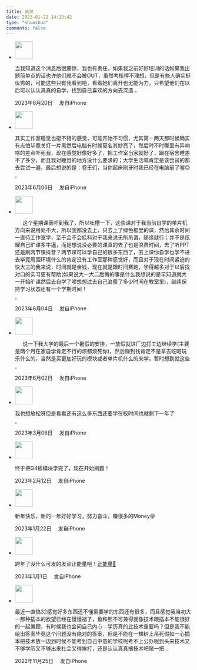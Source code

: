 ```yaml
---
title: 说说
date: 2023-01-22 14:13:42
type: "shuoshuo"
comments: false
---
```


<link rel="stylesheet" href="https://image-1309791158.cos.ap-guangzhou.myqcloud.com/butterfly/css/shuoshuo.css"
    media="all" onload="this.media='all'">
<link href="https://cdn.bootcdn.net/ajax/libs/font-awesome/4.7.0/css/font-awesome.min.css" rel="stylesheet" media="all" onload="this.media='all'">    

<div id="primary" class="content-area">
    <main id="main" class="site-main" role="main">
        <div id="shuoshuo_content">
            <ul class="cbp_tmtimeline">
                <li> 
                    <span class="shuoshuo_author_img">
                    <img src="https://image-1309791158.cos.ap-guangzhou.myqcloud.com/butterfly/blog_other/93801118587.webp"
                            class="avatar avatar-48 zhuan" width="48" height="48">
                    </span>
                    <div class="cbp_tmlabel">
                        <p>当我知道这个消息后很震惊，我也有责任，如果我之前好好培训的话如果我出题简单点的话也许他们就不会被OUT，虽然考核得不理想，但是有些人确实挺优秀的，可能这些只有我看到吧，看着她们离开也无能为力，只希望他们在以后可以认认真真的自学，找到自己喜欢的方向去深造...</p>
                        <p class="shuoshuo_time"><i class="fa fa-clock-o"></i>
                            <span id="masked">2023年6月20日</span>&emsp;<i class="fas fa-mobile-alt"></i> <span id="masked">发自iPhone</span>
                        </p>
                    </div>
                </li>            
                <li> 
                    <span class="shuoshuo_author_img">
                    <img src="https://image-1309791158.cos.ap-guangzhou.myqcloud.com/butterfly/blog_other/93801118587.webp"
                            class="avatar avatar-48 zhuan" width="48" height="48">
                    </span>
                    <div class="cbp_tmlabel">
                        <p></p>
                        <p>其实工作室睡觉也挺不错的感觉，可能开始不习惯，尤其第一两天那时候确实有点怕毕竟关灯一片黑然后电脑有时候莫名其妙亮了，然后时不时哪里有异响啥的差点吓死我，现在感觉好像好多了，把工作室当家就好了，跟在宿舍睡差不了多少，而且我对睡觉的地方没什么要求的；大学生活嘛肯定是该尝试的都去尝试一遍，最后想说的是：卷王们，当你起床刷牙时我已经在电脑前了喔&#128522;</p>
                        <img src="https://image-1309791158.cos.ap-guangzhou.myqcloud.com/其他/QQ截图20230606235048.webp" alt=" " style="zoom:33%;" />
                        <p></p>
                        <p class="shuoshuo_time"><i class="fa fa-clock-o"></i>
                            <span id="masked">2023年6月06日</span>&emsp;<i class="fas fa-mobile-alt"></i> <span id="masked">发自iPhone</span>
                        </p>
                    </div>
                </li>            
                <li> 
                    <span class="shuoshuo_author_img">
                    <img src="https://image-1309791158.cos.ap-guangzhou.myqcloud.com/butterfly/blog_other/93801118587.webp"
                            class="avatar avatar-48 zhuan" width="48" height="48">
                    </span>
                    <div class="cbp_tmlabel">
                        <p></p>
                        <p>&ensp;&ensp;&ensp;这个星期课表吓到我了，所以吐槽一下，这些课对于我当前自学的单片机方向来说用处不大，所以我都没去上，只去上了绿色框里的课，然后其余时间一直待工作室学，至于会不会挂科对于我来说无所吊谓，随缘就行；并不是炫耀自己旷课多牛逼，而是想说没必要的课真的去了也是浪费时间，去了听PPT还是刷两节课抖音？两节课可以学自己的很多东西了，去上课你自学也学不进去毕竟周围环境什么的肯定没有工作室那种感觉好，而且对于现在时间紧迫的快大三的我来说，时间就是金钱，现在就是跟时间赛跑，学得越多对于以后找对口的实习更有帮助(如果说大一大二后悔的事是什么我想说的是早知道就大一开始旷课然后去自学了唉想想过去自己浪费了多少时间在教室里)，继续保持学习状态还有一个学期时间！</p>
                        <img src="https://image-1309791158.cos.ap-guangzhou.myqcloud.com/其他/QQ截图20230606225301.webp" alt=" " style="zoom:33%;" />
                        <p></p>
                        <p class="shuoshuo_time"><i class="fa fa-clock-o"></i>
                            <span id="masked">2023年6月04日</span>&emsp;<i class="fas fa-mobile-alt"></i> <span id="masked">发自iPhone</span>
                        </p>
                    </div>
                </li>             
                <li> 
                    <span class="shuoshuo_author_img">
                    <img src="https://image-1309791158.cos.ap-guangzhou.myqcloud.com/butterfly/blog_other/93801118587.webp"
                            class="avatar avatar-48 zhuan" width="48" height="48">
                    </span>
                    <div class="cbp_tmlabel">
                        <p></p>
                        <p>&ensp;&ensp;&ensp;说一下我大学的最后一个暑假的安排，一放假就进厂边打工边继续学(主要是两个月在家自学肯定不行的烦都烦死你)，然后赚到钱肯定不是拿去吃喝玩乐什么的，当然是买更加好玩的模块或者单片机什么的来学，暂时想到就这些</p>
                        <img src="https://image-1309791158.cos.ap-guangzhou.myqcloud.com/其他/QQ截图20230607001419.webp" alt=" " style="zoom:33%;" />
                        <p></p>
                        <p class="shuoshuo_time"><i class="fa fa-clock-o"></i>
                            <span id="masked">2023年6月02日</span>&emsp;<i class="fas fa-mobile-alt"></i> <span id="masked">发自iPhone</span>
                        </p>
                    </div>
                </li>                             
                <li>
                    <span class="shuoshuo_author_img">
                    <img src="https://image-1309791158.cos.ap-guangzhou.myqcloud.com/butterfly/blog_other/93801118587.webp"
                            class="avatar avatar-48 zhuan" width="48" height="48">
                    </span>
                    <div class="cbp_tmlabel">
                        <p></p>
                        <p>我也想放松呀但是看看还有这么多东西还要学在校时间也就剩下一年了</p>
                        <img src="https://image-1309791158.cos.ap-guangzhou.myqcloud.com/其他/微信图片_20230306094034.webp" alt=" " style="zoom:33%;" />
                        <p></p>
                        <p class="shuoshuo_time"><i class="fa fa-clock-o"></i>
                            <span id="masked">2023年3月06日</span>&emsp;<i class="fas fa-mobile-alt"></i> <span id="masked">发自iPhone</span>
                        </p>
                    </div>
                </li>             
                <li> 
                    <span class="shuoshuo_author_img">
                    <img src="https://image-1309791158.cos.ap-guangzhou.myqcloud.com/butterfly/blog_other/93801118587.webp"
                            class="avatar avatar-48 zhuan" width="48" height="48">
                    </span>
                    <div class="cbp_tmlabel">
                        <p></p>
                        <p>终于把G4板模块学完了，现在开始刷题！</p>
                        <p></p>
                        <p class="shuoshuo_time"><i class="fa fa-clock-o"></i>
                            <span id="masked">2023年2月12日</span>&emsp;<i class="fas fa-mobile-alt"></i> <span id="masked">发自iPhone</span>
                        </p>
                    </div>
                </li>            
                <li> 
                    <span class="shuoshuo_author_img">
                    <img src="https://image-1309791158.cos.ap-guangzhou.myqcloud.com/butterfly/blog_other/93801118587.webp"
                            class="avatar avatar-48 zhuan" width="48" height="48">
                    </span>
                    <div class="cbp_tmlabel">
                        <p></p>
                        <p>新年快乐，新的一年好好学习，努力奋斗，赚很多的Money😝</p>
                        <p></p>
                        <p class="shuoshuo_time"><i class="fa fa-clock-o"></i>
                            <span id="masked">2023年1月22日</span>&emsp;<i class="fas fa-mobile-alt"></i> <span id="masked">发自iPhone</span>
                        </p>
                    </div>
                </li>
                <li> 
                    <span class="shuoshuo_author_img">
                    <img src="https://image-1309791158.cos.ap-guangzhou.myqcloud.com/butterfly/blog_other/93801118587.webp"
                            class="avatar avatar-48 zhuan" width="48" height="48">
                    </span>
                    <div class="cbp_tmlabel">
                        <p></p>
                        <p>跨年了没什么可发的发点正能量吧！<a href="https://vr.justeasy.cn/view/v16n32829131g693-1666886257.html" target="_blank">正能量🔞</a></p>
                        <p></p>
                        <p class="shuoshuo_time"><i class="fa fa-clock-o"></i>
                            <span id="masked">2023年1月1日</span>&emsp;<i class="fas fa-mobile-alt"></i> <span id="masked">发自iPhone</span>
                        </p>
                    </div>
                </li>
                <li> 
                    <span class="shuoshuo_author_img">
                    <img src="https://image-1309791158.cos.ap-guangzhou.myqcloud.com/butterfly/blog_other/93801118587.webp"
                            class="avatar avatar-48 zhuan" width="48" height="48">
                    </span>
                    <div class="cbp_tmlabel">
                        <p></p>
                        <p>最近一直搞32感觉好多东西还不懂需要学的东西还有很多，而且感觉我当初大一那种插本的欲望已经在慢慢褪了，鱼和熊不可兼得就像技术跟插本不能很好的一起兼顾，有时候我也会问自己内心：学历真的比技术重要吗？但是我不能给出答案毕竟这个问题没有绝对的答案，但是不能在一棵树上吊死假如一心插本把技术放一边到时候不能考到自己中意的学校呢考不上公办呢到头来技术又不够学历又不够出来社会又得挨打，还是认认真真搞技术吧赌一把...</p>
                        <p></p>
                        <p class="shuoshuo_time"><i class="fa fa-clock-o"></i>
                            <span id="masked">2022年11月25日</span>&emsp;<i class="fas fa-mobile-alt"></i> <span id="masked">发自iPhone</span>
                        </p>
                    </div>
                </li>                
            </ul>
        </div>
</div>
<script type="text/javascript">
    (function () {
        var oldClass = "";
        var Obj = "";
        $(".cbp_tmtimeline li").hover(function () {
            Obj = $(this).children(".shuoshuo_author_img");
            Obj = Obj.children("img");
            oldClass = Obj.attr("class");
            var newClass = oldClass + " zhuan";
            Obj.attr("class", newClass);
        }, function () {
            Obj.attr("class", oldClass);
        })
    })
</script>

